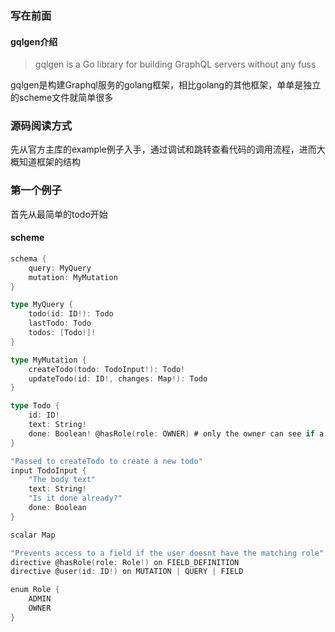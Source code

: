 ### 写在前面

#### gqlgen介绍

> gqlgen is a Go library for building GraphQL servers without any fuss

gqlgen是构建Graphql服务的golang框架，相比golang的其他框架，单单是独立的scheme文件就简单很多

### 源码阅读方式

先从官方主库的example例子入手，通过调试和跳转查看代码的调用流程，进而大概知道框架的结构

### 第一个例子

首先从最简单的todo开始

#### scheme
```go
schema {
    query: MyQuery
    mutation: MyMutation
}

type MyQuery {
    todo(id: ID!): Todo
    lastTodo: Todo
    todos: [Todo!]!
}

type MyMutation {
    createTodo(todo: TodoInput!): Todo!
    updateTodo(id: ID!, changes: Map!): Todo
}

type Todo {
    id: ID!
    text: String!
    done: Boolean! @hasRole(role: OWNER) # only the owner can see if a todo is done
}

"Passed to createTodo to create a new todo"
input TodoInput {
    "The body text"
    text: String!
    "Is it done already?"
    done: Boolean
}

scalar Map

"Prevents access to a field if the user doesnt have the matching role"
directive @hasRole(role: Role!) on FIELD_DEFINITION
directive @user(id: ID!) on MUTATION | QUERY | FIELD

enum Role {
    ADMIN
    OWNER
}
```